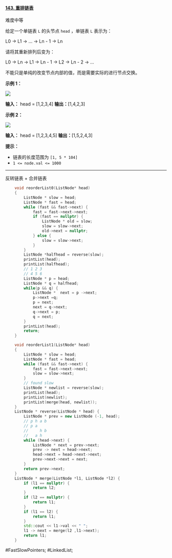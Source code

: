 #### [143. 重排链表](https://leetcode.cn/problems/reorder-list/)

难度中等

给定一个单链表 `L` 的头节点 `head` ，单链表 `L` 表示为：

L0 → L1 → … → Ln - 1 → Ln

请将其重新排列后变为：

L0 → Ln → L1 → Ln - 1 → L2 → Ln - 2 → …

不能只是单纯的改变节点内部的值，而是需要实际的进行节点交换。

**示例 1：**

![](https://pic.leetcode-cn.com/1626420311-PkUiGI-image.png)

**输入：** head = [1,2,3,4]
**输出：**[1,4,2,3]

**示例 2：**

![](https://pic.leetcode-cn.com/1626420320-YUiulT-image.png)

**输入：** head = [1,2,3,4,5]
**输出：**[1,5,2,4,3]

**提示：**

-   链表的长度范围为 `[1, 5 * 104]`
-   `1 <= node.val <= 1000`
---- ----
反转链表 + 合并链表
```cpp
    void reorderList0(ListNode* head) 
    {         
        ListNode * slow = head;
        ListNode * fast = head;
        while (fast && fast->next) {
            fast = fast->next->next;
            if (fast == nullptr) {
                ListNode * old = slow; 
                slow = slow->next;
                old->next = nullptr;
            } else {
                slow = slow->next;
            } 
        }     
        ListNode *halfhead = reverse(slow);
        printList(head);
        printList(halfhead);
        // 1 2 3
        // 4 5 6
        ListNode * p = head;
        ListNode * q = halfhead;
        while(p && q) {
            ListNode *  next = p ->next;
            p->next =q;
            p = next;
            next = q->next;
            q->next = p;
            q = next;
        }     
        printList(head);
        return;
    }
```

```cpp
    void reorderList1(ListNode* head)
    {
        ListNode * slow = head;
        ListNode * fast = head;
        while (fast && fast->next) {
            fast = fast->next->next;
            slow = slow->next;
        }
        // found slow
        ListNode * newlist = reverse(slow);
        printList(head);
        printList(newlist);
        printList(merge(head, newlist));
    }
    ListNode * reverse(ListNode * head) {
        ListNode * prev = new ListNode (-1, head);
        // p h a b
        // p a
        //     h b
        //   a h
        while (head->next) {
            ListNode * next = prev->next;
            prev -> next = head->next;
            head->next = head->next->next;
            prev->next->next = next;
        }
        return prev->next;
    }
    ListNode * merge(ListNode *l1, ListNode *l2) {
        if (l1 == nullptr) {
            return l2;
        }
        if (l2 == nullptr) {
            return l1;
        }
        if (l1 == l2) {
            return l1;
        }
        std::cout << l1->val << " ";
        l1 -> next = merge(l2 ,l1->next);
        return l1;
    }
```
#FastSlowPointers; #LinkedList;
